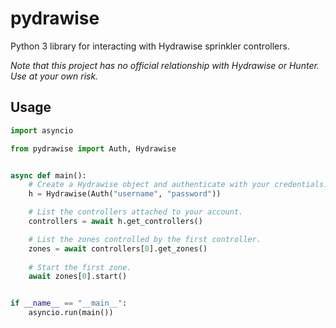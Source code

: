 # pydrawise
Python 3 library for interacting with Hydrawise sprinkler controllers.

*Note that this project has no official relationship with Hydrawise or Hunter. Use at your own risk.*

## Usage

```python
import asyncio

from pydrawise import Auth, Hydrawise


async def main():
    # Create a Hydrawise object and authenticate with your credentials.
    h = Hydrawise(Auth("username", "password"))

    # List the controllers attached to your account.
    controllers = await h.get_controllers()

    # List the zones controlled by the first controller.
    zones = await controllers[0].get_zones()
    
    # Start the first zone.
    await zones[0].start()


if __name__ == "__main__":
    asyncio.run(main())
```
